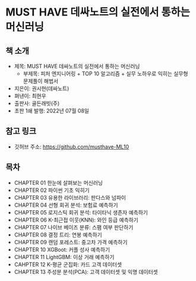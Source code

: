 # MUST HAVE 데싸노트의 실전에서 통하는 머신러닝

## 책 소개

 - 제목: MUST HAVE 데싸노트의 실전에서 통하는 머신러닝
    - 부제목: 피처 엔지니어링 + TOP 10 알고리즘 + 실무 노하우로 익히는 실무형 문제풀이 해법서
 - 지은이: 권시현(데싸노트)
 - 펴낸이: 최현우
 - 출판사: 골든래빗(주)
 - 초판 1쇄 발행: 2022년 07월 08일

## 참고 링크

 - 깃허브 주소: https://github.com/musthave-ML10

## 목차

 - CHAPTER 01 한눈에 살펴보는 머신러닝
 - CHAPTER 02 파이썬 기초 익히기
 - CHAPTER 03 유용한 라이브러리: 판다스와 넘파이
 - CHAPTER 04 선형 회귀 분석: 보험료 예측하기
 - CHAPTER 05 로지스틱 회귀 분석: 타이타닉 생존자 예측하기
 - CHAPTER 06 K-최근접 이웃(KNN): 와인 등급 예측하기
 - CHAPTER 07 나이브 베이즈 분류: 스팸 여부 판단하기
 - CHAPTER 08 결정 트리: 연봉 예측하기
 - CHAPTER 09 랜덤 포레스트: 중고차 가격 예측하기
 - CHAPTER 10 XGBoot: 커플 성사 예측하기
 - CHAPTER 11 LightGBM: 이상 거래 예측하기
 - CAHPTER 12 K-평균 군집화: 카드 고객 데이터셋
 - CHAPTER 13 주성분 분석(PCA): 고객 데이터셋 및 익명 데이터셋

